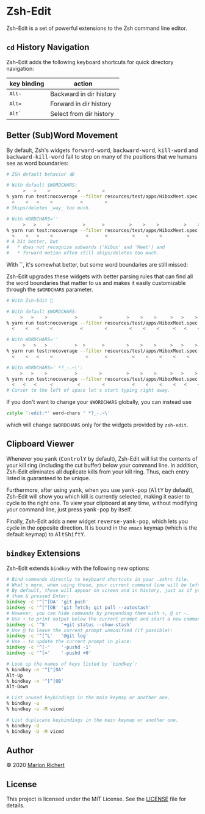 # Zsh-Edit
Zsh-Edit is a set of powerful extensions to the Zsh command line editor.

## `cd` History Navigation
Zsh-Edit adds the following keyboard shortcuts for quick directory navigation:

| key binding | action |
| --- | --- |
| <kbd>Alt</kbd><kbd>-</kbd> | Backward in dir history |
| <kbd>Alt</kbd><kbd>=</kbd> | Forward in dir history |
| <kbd>Alt</kbd><kbd>`</kbd> | Select from dir history |

## Better (Sub)Word Movement
By default, Zsh's widgets <kbd>forward-word</kbd>, <kbd>backward-word</kbd>, <kbd>kill-word</kbd>
and <kbd>backward-kill-word</kbd> fail to stop on many of the positions that we humans see as word
boundaries:
```zsh
# ZSH default behavior 😭

# With default $WORDCHARS:
      >   >    >          >        >                                    >
% yarn run test:nocoverage --filter resources/test/apps/HiboxMeet.spec.js
  <    <   <    <          <        <
# Skips/deletes _way_ too much.

# With WORDCHARS=''
      >   >    >            >      >         >    >    >         >    >
% yarn run test:nocoverage --filter resources/test/apps/HiboxMeet.spec.js
  <    <   <    <            <      <         <    <    <         <    <
# A bit better, but
#   * does not recognize subwords ('Hibox' and 'Meet') and
#   * forward motion often still skips/deletes too much.
```
With ``, it's somewhat better, but some word boundaries are still missed:

Zsh-Edit upgrades these widgets with better parsing rules that can find all the word boundaries
that matter to us and makes it easily customizable through the `$WORDCHARS` parameter.

```zsh
# With Zsh-Edit 🤩

# With default $WORDCHARS:
     >   >    >          >        >         >    >    >     >   >    >
% yarn run test:nocoverage --filter resources/test/apps/HiboxMeet.spec.js
  <    <   <    <          <        <        <    <    <     <   <    <

# With WORDCHARS=''
      >   >   >          >  >      >        >    >    >     >   >    >
% yarn run test:nocoverage --filter resources/test/apps/HiboxMeet.spec.js
  <    <   <    <            <      <         <    <    <    <    <    <

# With WORDCHARS=' *?_-.~\':
     >   >    >          >        >         >    >    >     >   >    >
% yarn run test:nocoverage --filter resources/test/apps/HiboxMeet.spec.js
  <   <   <     <         <        <          <    <    <    <   <    <
# Cursor to the left of space let's start typing right away.
```

If you don't want to change your `$WORDCHARS` globally, you can instead use
```zsh
zstyle ':edit:*' word-chars ' *?_-.~\'
```
which will change `$WORDCHARS` only for the widgets provided by `zsh-edit`.

## Clipboard Viewer
Whenever you <kbd>yank</kbd> (<kbd>Control</kbd><kbd>Y</kbd> by default), Zsh-Edit will list the
contents of your kill ring (including the cut buffer) below your command line. In addition,
Zsh-Edit eliminates all duplicate kills from your kill ring. Thus, each entry listed is
 guaranteed to be unique.

Furthermore, after using <kbd>yank</kbd>, when you use <kbd>yank-pop</kbd>
(<kbd>Alt</kbd><kbd>Y</kbd> by default), Zsh-Edit will show you which kill is currently selected,
making it easier to cycle to the right one. To view your clipboard at any time, without modifying
your command line, just press <kbd>yank-pop</kbd> by itself.

Finally, Zsh-Edit adds a new widget <kbd>reverse-yank-pop</kbd>, which lets you cycle in the
opposite direction. It is bound in the `emacs` keymap (which is the default keymap) to
<kbd>Alt</kbd><kbd>Shift</kbd><kbd>Y</kbd>.

## `bindkey` Extensions
Zsh-Edit extends `bindkey` with the following new options:
```zsh
# Bind commands directly to keyboard shortcuts in your .zshrc file.
# What's more, when using these, your current command line will be left intact.
# By default, these will appear on screen and in history, just as if you typed
# them & pressed Enter:
bindkey -c '^[^[OA' 'git push'
bindkey -c '^[^[OB' 'git fetch; git pull --autostash'
# However, you can hide commands by prepending them with +, @ or -.
# Use + to print output below the current prompt and start a new command line:
bindkey -c '^S'     '+git status --show-stash'
# Use @ to leave the current prompt unmodified (if possible):
bindkey -c '^[^L'   '@git log'
# Use - to update the current prompt in place:
bindkey -c '^[-'    '-pushd -1'
bindkey -c '^[='    '-pushd +0'

# Look up the names of keys listed by `bindkey`:
% bindkey -n '^[^[OA'
Alt-Up
% bindkey -n '^[^[OB'
Alt-Down

# List unused keybindings in the main keymap or another one.
% bindkey -u
% bindkey -u -M vicmd

# List duplicate keybindings in the main keymap or another one.
% bindkey -U
% bindkey -U -M vicmd
```

## Author
© 2020 [Marlon Richert](https://github.com/marlonrichert)

## License
This project is licensed under the MIT License. See the [LICENSE](LICENSE) file for details.
